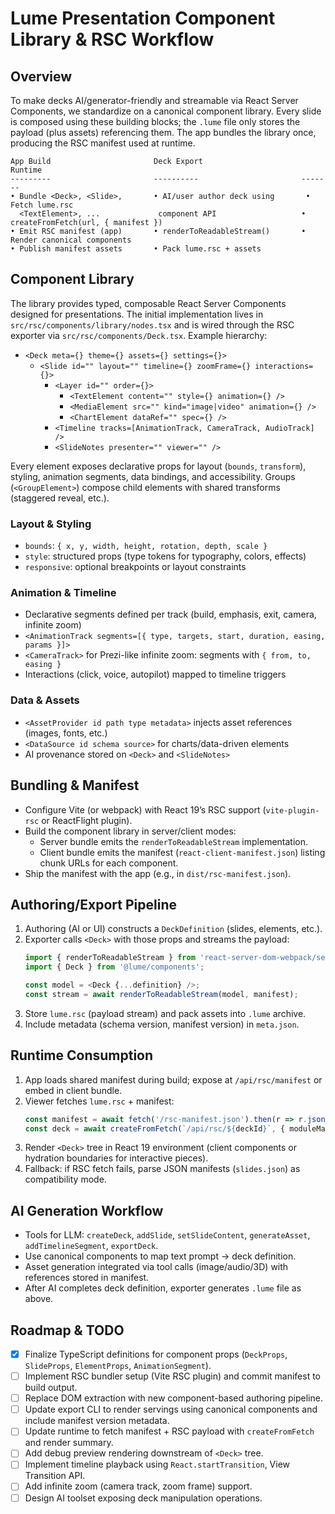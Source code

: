 # Lume Presentation Component Library & RSC Workflow

## Overview
To make decks AI/generator-friendly and streamable via React Server Components, we standardize on a canonical component library. Every slide is composed using these building blocks; the `.lume` file only stores the payload (plus assets) referencing them. The app bundles the library once, producing the RSC manifest used at runtime.

```
App Build                       Deck Export                       Runtime
---------                       ----------                       -------
• Bundle <Deck>, <Slide>,       • AI/user author deck using       • Fetch lume.rsc
  <TextElement>, ...             component API                   • createFromFetch(url, { manifest })
• Emit RSC manifest (app)       • renderToReadableStream()       • Render canonical components
• Publish manifest assets       • Pack lume.rsc + assets
```

## Component Library
The library provides typed, composable React Server Components designed for presentations. The initial implementation lives in `src/rsc/components/library/nodes.tsx` and is wired through the RSC exporter via `src/rsc/components/Deck.tsx`. Example hierarchy:

- `<Deck meta={} theme={} assets={} settings={}>`
  - `<Slide id="" layout="" timeline={} zoomFrame={} interactions={}>`
    - `<Layer id="" order={}>`
      - `<TextElement content="" style={} animation={} />`
      - `<MediaElement src="" kind="image|video" animation={} />`
      - `<ChartElement dataRef="" spec={} />`
    - `<Timeline tracks=[AnimationTrack, CameraTrack, AudioTrack] />`
    - `<SlideNotes presenter="" viewer="" />`

Every element exposes declarative props for layout (`bounds`, `transform`), styling, animation segments, data bindings, and accessibility. Groups (`<GroupElement>`) compose child elements with shared transforms (staggered reveal, etc.).

### Layout & Styling
- `bounds`: `{ x, y, width, height, rotation, depth, scale }`
- `style`: structured props (type tokens for typography, colors, effects)
- `responsive`: optional breakpoints or layout constraints

### Animation & Timeline
- Declarative segments defined per track (build, emphasis, exit, camera, infinite zoom)
- `<AnimationTrack segments=[{ type, targets, start, duration, easing, params }]>`
- `<CameraTrack>` for Prezi-like infinite zoom: segments with `{ from, to, easing }`
- Interactions (click, voice, autopilot) mapped to timeline triggers

### Data & Assets
- `<AssetProvider id path type metadata>` injects asset references (images, fonts, etc.)
- `<DataSource id schema source>` for charts/data-driven elements
- AI provenance stored on `<Deck>` and `<SlideNotes>`

## Bundling & Manifest
- Configure Vite (or webpack) with React 19’s RSC support (`vite-plugin-rsc` or ReactFlight plugin).
- Build the component library in server/client modes:
  - Server bundle emits the `renderToReadableStream` implementation.
  - Client bundle emits the manifest (`react-client-manifest.json`) listing chunk URLs for each component.
- Ship the manifest with the app (e.g., in `dist/rsc-manifest.json`).

## Authoring/Export Pipeline
1. Authoring (AI or UI) constructs a `DeckDefinition` (slides, elements, etc.).
2. Exporter calls `<Deck>` with those props and streams the payload:
   ```ts
   import { renderToReadableStream } from 'react-server-dom-webpack/server';
   import { Deck } from '@lume/components';

   const model = <Deck {...definition} />;
   const stream = await renderToReadableStream(model, manifest);
   ```
3. Store `lume.rsc` (payload stream) and pack assets into `.lume` archive.
4. Include metadata (schema version, manifest version) in `meta.json`.

## Runtime Consumption
1. App loads shared manifest during build; expose at `/api/rsc/manifest` or embed in client bundle.
2. Viewer fetches `lume.rsc` + manifest:
   ```ts
   const manifest = await fetch('/rsc-manifest.json').then(r => r.json());
   const deck = await createFromFetch(`/api/rsc/${deckId}`, { moduleMap: manifest.moduleMap, callServer: () => Promise.resolve() });
   ```
3. Render `<Deck>` tree in React 19 environment (client components or hydration boundaries for interactive pieces).
4. Fallback: if RSC fetch fails, parse JSON manifests (`slides.json`) as compatibility mode.

## AI Generation Workflow
- Tools for LLM: `createDeck`, `addSlide`, `setSlideContent`, `generateAsset`, `addTimelineSegment`, `exportDeck`.
- Use canonical components to map text prompt → deck definition.
- Asset generation integrated via tool calls (image/audio/3D) with references stored in manifest.
- After AI completes deck definition, exporter generates `.lume` file as above.

## Roadmap & TODO
- [x] Finalize TypeScript definitions for component props (`DeckProps`, `SlideProps`, `ElementProps`, `AnimationSegment`).
- [ ] Implement RSC bundler setup (Vite RSC plugin) and commit manifest to build output.
- [ ] Replace DOM extraction with new component-based authoring pipeline.
- [ ] Update export CLI to render servings using canonical components and include manifest version metadata.
- [ ] Update runtime to fetch manifest + RSC payload with `createFromFetch` and render summary.
- [ ] Add debug preview rendering downstream of `<Deck>` tree.
- [ ] Implement timeline playback using `React.startTransition`, View Transition API.
- [ ] Add infinite zoom (camera track, zoom frame) support.
- [ ] Design AI toolset exposing deck manipulation operations.
